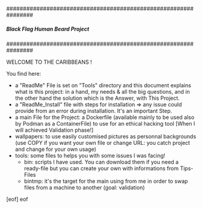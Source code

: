 ################################################################
#####          Black Flag Human Beard Project              #####
################################################################

WELCOME TO THE CARIBBEANS !

You find here:
- a "ReadMe" File is set on "Tools" directory and this document explains what is this project: in a hand, my needs & all the big questions, and in the other hand the solution which is the Answer, with This Project.
- a "ReadMe_Install" file with steps for installation => any issue could provide from an error during installation. It's an important Step.
- a main File for the Project: a Dockerfile (available mainly to be used also by Podman as a ContainerFile) to use for an ethical hacking tool [When I will achieved Validation phase!]
- wallpapers: to use easily customised pictures as personnal backgrounds (use COPY if you want your own file or change URL: you catch project and change for your own usage)
- tools: some files to helps you with some issues I was facing!
   - bin: scripts I have used. You can download them if you need a ready-file but you can create your own with informations from Tips-Files
   - bintmp: it's the target for the main using from me in order to swap files from a machine to another (goal: validation)

 
[eof]
eof
